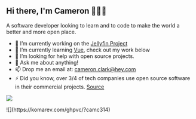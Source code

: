 ## Hi there, I'm Cameron 👋👨‍💻

A software developer looking to learn and to code to make the world a better and more open place.

- 🔭 I’m currently working on the [Jellyfin Project](https://github.com/jellyfin)
- 🌱 I’m currently learning [Vue](https://github.com/vuejs/vue), check out my work below
- 🤔 I’m looking for help with open source projects.
- 💬 Ask me about anything!
- 📫 Drop me an email at: cameron.clark@hey.com
- ⚡ Did you know, over 3/4 of tech companies use open source software in their commercial projects. [Source](https://thenewstack.io/survey-open-source-programs-are-a-best-practice-among-large-companies/#:~:text=This%20survey%20supports%20those%20results,doing%20so%20with%20commercial%20products.)

<p align="left" >
  <a href="https://github.com/anuraghazra/github-readme-stats"> 
<img  src="https://github-readme-stats.vercel.app/api?username=camc314&&show_icons=true&theme=dark&hide=stars&count_private=true&title_color=000000&bg_color=ffffff&text_color=565656&icon_color=0688ff"/>
  </a>
  </p>

<p > 
![](https://komarev.com/ghpvc/?camc314)
</p>

